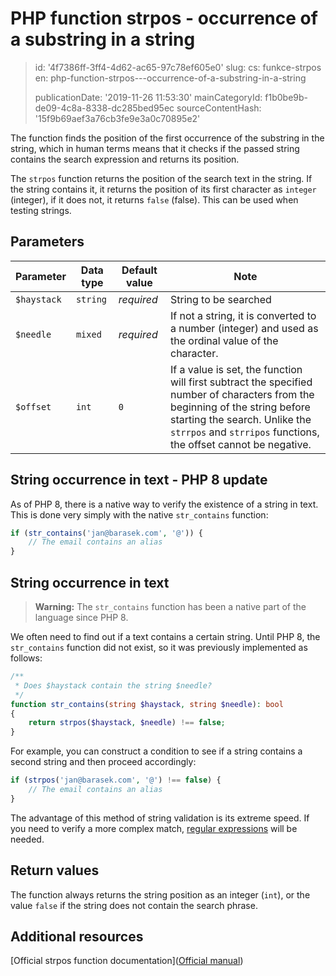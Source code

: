 PHP function strpos - occurrence of a substring in a string
===========================================================

> id: '4f7386ff-3ff4-4d62-ac65-97c78ef605e0'
> slug:
> 	cs: funkce-strpos
> 	en: php-function-strpos---occurrence-of-a-substring-in-a-string
> 
> publicationDate: '2019-11-26 11:53:30'
> mainCategoryId: f1b0be9b-de09-4c8a-8338-dc285bed95ec
> sourceContentHash: '15f9b69aef3a76cb3fe9e3a0c70895e2'

The function finds the position of the first occurrence of the substring in the string, which in human terms means that it checks if the passed string contains the search expression and returns its position.

The `strpos` function returns the position of the search text in the string. If the string contains it, it returns the position of its first character as `integer` (integer), if it does not, it returns `false` (false). This can be used when testing strings.

Parameters
---------

| Parameter | Data type | Default value | Note |
|-------------|------------|-----------------|-----|
| `$haystack` | `string` | *required* | String to be searched |
| `$needle` | `mixed` | *required* | If not a string, it is converted to a number (integer) and used as the ordinal value of the character. |
| `$offset` | `int` | `0` | If a value is set, the function will first subtract the specified number of characters from the beginning of the string before starting the search. Unlike the `strrpos` and `strripos` functions, the offset cannot be negative. |

String occurrence in text - PHP 8 update
------------------------------------------

As of PHP 8, there is a native way to verify the existence of a string in text. This is done very simply with the native `str_contains` function:

```php
if (str_contains('jan@barasek.com', '@')) {
    // The email contains an alias
}
```

String occurrence in text
----------------------

> **Warning:** The `str_contains` function has been a native part of the language since PHP 8.

We often need to find out if a text contains a certain string. Until PHP 8, the `str_contains` function did not exist, so it was previously implemented as follows:

```php
/**
 * Does $haystack contain the string $needle?
 */
function str_contains(string $haystack, string $needle): bool
{
    return strpos($haystack, $needle) !== false;
}
```

For example, you can construct a condition to see if a string contains a second string and then proceed accordingly:

```php
if (strpos('jan@barasek.com', '@') !== false) {
    // The email contains an alias
}
```

The advantage of this method of string validation is its extreme speed. If you need to verify a more complex match, <a href="/regex">regular expressions</a> will be needed.

Return values
----------------

The function always returns the string position as an integer (`int`), or the value `false` if the string does not contain the search phrase.

Additional resources
------------

[Official strpos function documentation]([Official manual](https://www.php.net/manual/en/function.strpos.php))
